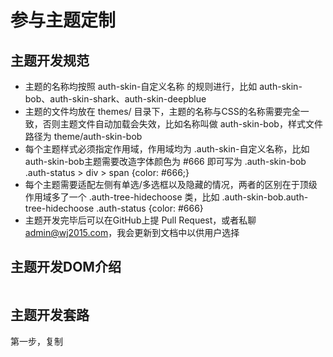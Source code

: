 # 参与主题定制

## 主题开发规范

- 主题的名称均按照 auth-skin-自定义名称 的规则进行，比如 auth-skin-bob、auth-skin-shark、auth-skin-deepblue
- 主题的文件均放在 themes/ 目录下，主题的名称与CSS的名称需要完全一致，否则主题文件自动加载会失效，比如名称叫做 auth-skin-bob，样式文件路径为 theme/auth-skin-bob
- 每个主题样式必须指定作用域，作用域均为 .auth-skin-自定义名称，比如 auth-skin-bob主题需要改造字体颜色为 #666 即可写为 .auth-skin-bob .auth-status > div > span {color: #666;}
- 每个主题需要适配左侧有单选/多选框以及隐藏的情况，两者的区别在于顶级作用域多了一个 .auth-tree-hidechoose 类，比如 .auth-skin-bob.auth-tree-hidechoose .auth-status {color: #666}
- 主题开发完毕后可以在GitHub上提 Pull Request，或者私聊 admin@wj2015.com，我会更新到文档中以供用户选择

## 主题开发DOM介绍

```html

```

## 主题开发套路

第一步，复制